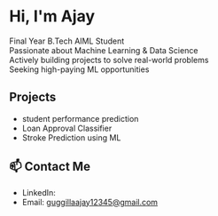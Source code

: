 # Hi, I'm Ajay 

Final Year B.Tech AIML Student  
Passionate about Machine Learning & Data Science  
Actively building projects to solve real-world problems  
Seeking high-paying ML opportunities

## Projects
- student performance prediction 
- Loan Approval Classifier
- Stroke Prediction using ML

## 📫 Contact Me
- LinkedIn:  
- Email: guggillaajay12345@gmail.com

